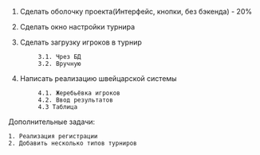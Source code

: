 1. Сделать оболочку проекта(Интерфейс, кнопки, без бэкенда) - 20%
2. Сделать окно настройки турнира
3. Сделать загрузку игроков в турнир
            
            3.1. Чрез БД
            3.2. Вручную
4. Написать реализацию швейцарской системы

            4.1. Жеребьёвка игроков
            4.2. Ввод результатов
            4.3 Таблица
   
Дополнительные задачи:
            
    1. Реализация регистрации
    2. Добавить несколько типов турниров